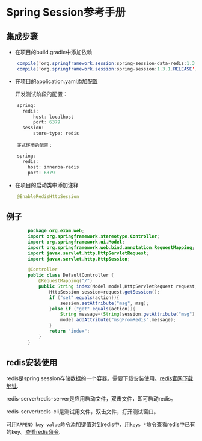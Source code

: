 # Spring Session参考手册

## 集成步骤

* 在项目的build.gradle中添加依赖

```java
    compile('org.springframework.session:spring-session-data-redis:1.3.0.RELEASE')
    compile('org.springframework.session:spring-session:1.3.1.RELEASE')
```


* 在项目的application.yaml添加配置

     开发测试阶段的配置：

```groovy
    spring:
      redis:
          host: localhost
          port: 6379
      session:
          store-type: redis
```

        正式环境的配置：

```groovy
    spring:
      redis:
        host: inneroa-redis
        port: 6379
```

* 在项目的启动类中添加注释

```java
    @EnableRedisHttpSession
```

## 例子

```java
        package org.exam.web;
        import org.springframework.stereotype.Controller;
        import org.springframework.ui.Model;
        import org.springframework.web.bind.annotation.RequestMapping;
        import javax.servlet.http.HttpServletRequest;
        import javax.servlet.http.HttpSession;

        @Controller
        public class DefaultController {
            @RequestMapping("/")
            public String index(Model model,HttpServletRequest request,String action,String msg){
                HttpSession session=request.getSession();
                if ("set".equals(action)){
                    session.setAttribute("msg", msg);
                }else if ("get".equals(action)){
                    String message=(String)session.getAttribute("msg");
                    model.addAttribute("msgFromRedis",message);
                }
                return "index";
            }
        }
```


## redis安装使用

redis是spring session存储数据的一个容器。需要下载安装使用。[redis官网下载地址](http://www.redis.cn/download.html).

redis-server\redis-server是应用启动文件，双击文件，即可启动redis。

redis-server\redis-cli是测试用文件，双击文件，打开测试窗口。

可用`APPEND key value`命令添加键值对到redis中，用`keys *`命令查看redis中已有的key。[查看redis命令](http://www.redis.cn/commands.html).
